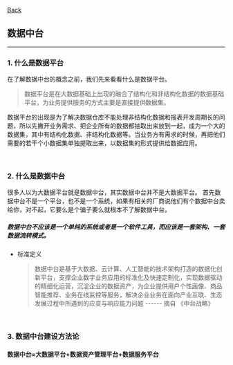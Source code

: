 [Back](README.md)

## 数据中台

<hr>

### 1. 什么是数据平台

在了解数据中台的概念之前，我们先来看看什么是数据平台。

> 数据平台是在大数据基础上出现的融合了结构化和非结构化数据的数据基础平台，为业务提供服务的方式主要是直接提供数据集。

数据平台的出现是为了解决数据仓库不能处理非结构化数据和报表开发周期长的问题，所以先撇开业务需求、把企业所有的数据都抽取出来放到一起，成为一个大的数据集，其中有结构化数据、非结构化数据等。当业务方有需求的时候，再把他们需要的若干个小数据集单独提取出来，以数据集的形式提供给数据应用。

&nbsp;

### 2. 什么是数据中台

很多人以为大数据平台就是数据中台，其实数据中台并不是大数据平台。
首先数据中台不是一个平台，也不是一个系统，如果有相关的厂商说他们有个数据中台卖给你，对不起，它要么是个骗子要么就根本不了解数据中台。

##### 数据中台不应该是一个单纯的系统或者是一个软件工具，而应该是一套架构、一套数据流转模式。

- 标准定义
  > 数据中台是基于大数据、云计算、人工智能的技术架构打造的数据化创新平台，支撑企业数字业务应用的标准化及快速定制化，实现数据驱动的精细化运营，沉淀企业的数据资产，为企业提供用户个性画像、商品智能推荐、业务在线监控等服务，解决企业业务在面向产业互联、生态发展过程中所遇到的应变与响应能力问题
  > ------ 摘自 《中台战略》

&nbsp;

### 3. 数据中台建设方法论

#### 数据中台=大数据平台+数据资产管理平台+数据服务平台
